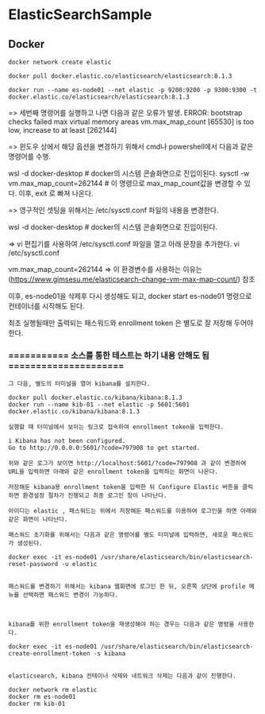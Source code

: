 # ElasticSearchSample

## Docker

```
docker network create elastic

docker pull docker.elastic.co/elasticsearch/elasticsearch:8.1.3

docker run --name es-node01 --net elastic -p 9200:9200 -p 9300:9300 -t docker.elastic.co/elasticsearch/elasticsearch:8.1.3
```

 => 세번째 명령어를 실행하고 나면  다음과 같은 오류가 발생.
 ERROR: bootstrap checks failed
 max virtual memory areas vm.max_map_count [65530]  is too low, increase to at least [262144]
 
 => 윈도우 상에서 해당 옵션을 변경하기 위해서 cmd나 powershell에서 다음과 같은 명령어를 수행.

 wsl -d docker-desktop  # docker의 시스템 콘솔화면으로 진입이된다.
 sysctl -w vm.max_map_count=262144   # 이 명령으로 max_map_count값을 변경할 수 있다.
 이후, exit 로 빠져 나온다.

 => 영구적인 셋팅을 위해서는  /etc/sysctl.conf 파일의 내용을 변경한다.

 wsl -d docker-desktop  # docker의 시스템 콘솔화면으로 진입이된다.

 => vi 편집기를 사용하여 /etc/sysctl.conf 파일을 열고 아래 문장을 추가한다.
 vi /etc/sysctl.conf

 vm.max_map_count=262144
 => 이 환경변수를 사용하는 이유는 (https://www.gimsesu.me/elasticsearch-change-vm-max-map-count/) 참조

 이후, es-node01을 삭제후 다시 생성해도 되고, docker start es-node01 명령으로 컨테이너를 시작해도 된다.

 최초 실행될때만 출력되는 패스워드와 enrollment token 은 별도로 잘 저장해 두어야 한다.

 
### =========== 소스를 통한 테스트는 하기 내용 안해도 됨 =====================
```
그 다음, 별도의 터미널을 열어 kibana를 설치한다.

docker pull docker.elastic.co/kibana/kibana:8.1.3
docker run --name kib-01 --net elastic -p 5601:5601 docker.elastic.co/kibana/kibana:8.1.3

실행할 때 터미널에서 보이는 링크로 접속하여 enrollment token을 입력한다. 

i Kibana has not been configured.
Go to http://0.0.0.0:5601/?code=797908 to get started.

위와 같은 로그가 보이면 http://localhost:5601/?code=797908 과 같이 변경하여 URL을 입력하면 아래와 같은 enrollment token을 입력하는 화면이 나온다.

저장해둔 kibana용 enrollment token을 입력한 뒤 Configure Elastic 버튼을 클릭하면 환경설정 절차가 진행되고 최종 로그인 창이 나타난다.

아이디는 elastic , 패스워드는 위에서 저장해둔 패스워드를 이용하여 로그인을 하면 아래와 같은 화면이 나타난다.

패스워드 초기화를 위해서는 다음과 같은 명령어를 별도 터미널에 입력하면, 새로운 패스워드가 생성된다.

docker exec -it es-node01 /usr/share/elasticsearch/bin/elasticsearch-reset-password -u elastic
 

패스워드를 변경하기 위해서는 kibana 웹화면에 로그인 한 뒤, 오른쪽 상단에 profile 메뉴를 선택하면 패스워드 변경이 가능하다.

 

kibana를 위한 enrollment token을 재생성해야 하는 경우는 다음과 같은 명령을 사용한다.

docker exec -it es-node01 /usr/share/elasticsearch/bin/elasticsearch-create-enrollment-token -s kibana
 

elasticsearch, kibana 컨테이너 삭제와 네트워크 삭제는 다음과 같이 진행한다.

docker network rm elastic
docker rm es-node01
docker rm kib-01

```
